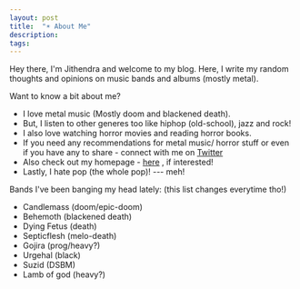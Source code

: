 ```yaml
---
layout: post
title:  "☀︎ About Me"
description: 
tags: 
---
```


Hey there, I'm Jithendra and welcome to my blog. Here, I write my random thoughts and opinions on music bands and albums (mostly metal).

Want to know a bit about me?
- I love metal music (Mostly doom and blackened death).
- But, I listen to other generes too like hiphop (old-school), jazz and rock!
- I also love watching horror movies and reading horror books.
- If you need any recommendations for metal music/ horror stuff or even if you have any to share - connect with me on [Twitter](https://twitter.com/jithendrabsy) 
- Also check out my homepage - [here](https://jithendrabsy.github.io/) , if interested!
- Lastly, I hate pop (the whole pop)! --- meh!


Bands I've been banging my head lately: (this list changes everytime tho!)

- Candlemass (doom/epic-doom)
- Behemoth (blackened death)
- Dying Fetus (death)
- Septicflesh (melo-death)
- Gojira (prog/heavy?)
- Urgehal (black)
- Suzid (DSBM)
- Lamb of god (heavy?)
